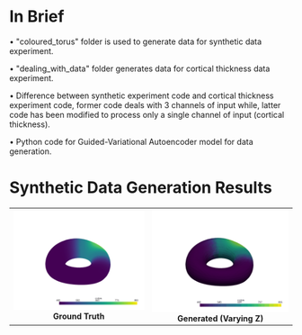 # In Brief

• "coloured_torus" folder is used to generate data for synthetic data experiment.

• "dealing_with_data" folder generates data for cortical thickness data experiment.

• Difference between synthetic experiment code and cortical thickness experiment code,
former code deals with 3 channels of input while, latter code has been modified to 
process only a single channel of input (cortical thickness).

• Python code for Guided-Variational Autoencoder model for data generation.

# Synthetic Data Generation Results

<table>
  <tr>
    <td align="center">
      <img src="Gaussian_spot_experiment/IE_synthetic_data_work/Explaining_Shape_Variability-master/src/DeepLearning/compute_canada/guided_vae/animations/spot(ground_truth).gif" width="400"/><br/>
      <strong>Ground Truth</strong>
    </td>
    <td align="center">
      <img src="Gaussian_spot_experiment/IE_synthetic_data_work/Explaining_Shape_Variability-master/src/DeepLearning/compute_canada/guided_vae/animations/spot(generated_via_Z).gif" width="400"/><br/>
      <strong>Generated (Varying Z)</strong>
    </td>
  </tr>
</table>


